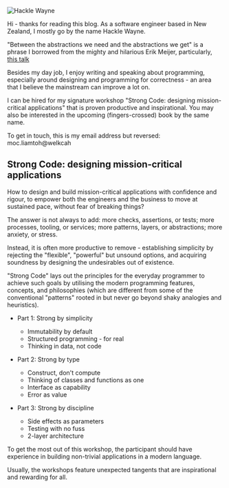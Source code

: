 ![Hackle Wayne](https://s3.ap-southeast-2.amazonaws.com/hacklewayne.com/avatar.jpg)

Hi - thanks for reading this blog. As a software engineer based in New Zealand, I mostly go by the name Hackle Wayne.

"Between the abstractions we need and the abstractions we get" is a phrase I borrowed from the mighty and hilarious Erik Meijer, particularly, [this talk](https://www.youtube.com/watch?v=NKeHrApPWlo)

Besides my day job, I enjoy writing and speaking about programming, especially around designing and programming for correctness - an area that I believe the mainstream can improve a lot on.

I can be hired for my signature workshop "Strong Code: designing mission-critical applications" that is proven productive and inspirational. You may also be interested in the upcoming (fingers-crossed) book by the same name.

To get in touch, this is my email address but reversed: moc.liamtoh@welkcah

## Strong Code: designing mission-critical applications

How to design and build mission-critical applications with confidence and rigour, to empower both the engineers and the business to move at sustained pace, without fear of breaking things?

The answer is not always to add: more checks, assertions, or tests; more processes, tooling, or services; more patterns, layers, or abstractions; more anxiety, or stress.

Instead, it is often more productive to remove - establishing simplicity by rejecting the "flexible", "powerful" but unsound options, and acquiring soundness by designing the undesirables out of existence.

"Strong Code" lays out the principles for the everyday programmer to achieve such goals by utilising the modern programming features, concepts, and philosophies (which are different from some of the conventional "patterns" rooted in but never go beyond shaky analogies and heuristics).

- Part 1: Strong by simplicity

   - Immutability by default
   - Structured programming - for real
   - Thinking in data, not code

- Part 2: Strong by type

   - Construct, don't compute
   - Thinking of classes and functions as one
   - Interface as capability
   - Error as value

- Part 3: Strong by discipline

   - Side effects as parameters
   - Testing with no fuss
   - 2-layer architecture

To get the most out of this workshop, the participant should have experience in building non-trivial applications in a modern language.

Usually, the workshops feature unexpected tangents that are inspirational and rewarding for all.
